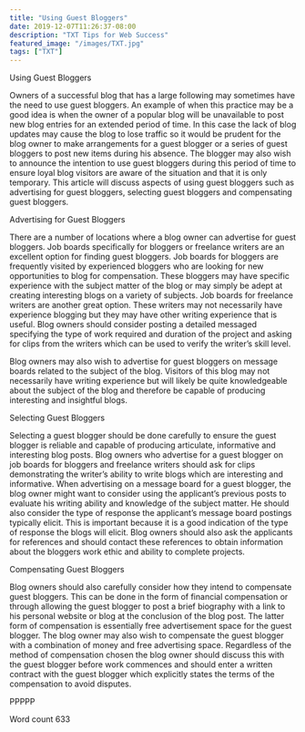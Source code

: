 ```yaml
---
title: "Using Guest Bloggers"
date: 2019-12-07T11:26:37-08:00
description: "TXT Tips for Web Success"
featured_image: "/images/TXT.jpg"
tags: ["TXT"]
---
```


Using Guest Bloggers

Owners of a successful blog that has a large following may sometimes have the need to use guest bloggers. An example of when this practice may be a good idea is when the owner of a popular blog will be unavailable to post new blog entries for an extended period of time. In this case the lack of blog updates may cause the blog to lose traffic so it would be prudent for the blog owner to make arrangements for a guest blogger or a series of guest bloggers to post new items during his absence. The blogger may also wish to announce the intention to use guest bloggers during this period of time to ensure loyal blog visitors are aware of the situation and that it is only temporary. This article will discuss aspects of using guest bloggers such as advertising for guest bloggers, selecting guest bloggers and compensating guest bloggers. 

Advertising for Guest Bloggers

There are a number of locations where a blog owner can advertise for guest bloggers. Job boards specifically for bloggers or freelance writers are an excellent option for finding guest bloggers. Job boards for bloggers are frequently visited by experienced bloggers who are looking for new opportunities to blog for compensation. These bloggers may have specific experience with the subject matter of the blog or may simply be adept at creating interesting blogs on a variety of subjects. Job boards for freelance writers are another great option. These writers may not necessarily have experience blogging but they may have other writing experience that is useful. Blog owners should consider posting a detailed messaged specifying the type of work required and duration of the project and asking for clips from the writers which can be used to verify the writer’s skill level. 

Blog owners may also wish to advertise for guest bloggers on message boards related to the subject of the blog. Visitors of this blog may not necessarily have writing experience but will likely be quite knowledgeable about the subject of the blog and therefore be capable of producing interesting and insightful blogs. 

Selecting Guest Bloggers

Selecting a guest blogger should be done carefully to ensure the guest blogger is reliable and capable of producing articulate, informative and interesting blog posts. Blog owners who advertise for a guest blogger on job boards for bloggers and freelance writers should ask for clips demonstrating the writer’s ability to write blogs which are interesting and informative. When advertising on a message board for a guest blogger, the blog owner might want to consider using the applicant’s previous posts to evaluate his writing ability and knowledge of the subject matter. He should also consider the type of response the applicant’s message board postings typically elicit. This is important because it is a good indication of the type of response the blogs will elicit. Blog owners should also ask the applicants for references and should contact these references to obtain information about the bloggers work ethic and ability to complete projects. 

Compensating Guest Bloggers

Blog owners should also carefully consider how they intend to compensate guest bloggers. This can be done in the form of financial compensation or through allowing the guest blogger to post a brief biography with a link to his personal website or blog at the conclusion of the blog post. The latter form of compensation is essentially free advertisement space for the guest blogger. The blog owner may also wish to compensate the guest blogger with a combination of money and free advertising space. Regardless of the method of compensation chosen the blog owner should discuss this with the guest blogger before work commences and should enter a written contract with the guest blogger which explicitly states the terms of the compensation to avoid disputes. 

PPPPP

Word count 633

